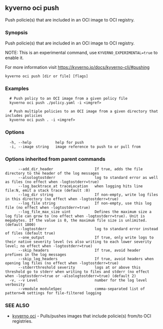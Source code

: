 ## kyverno oci push

Push policie(s) that are included in an OCI image to OCI registry.

### Synopsis

Push policie(s) that are included in an OCI image to OCI registry.

  NOTE: This is an experimental command, use `KYVERNO_EXPERIMENTAL=true` to enable it.

  For more information visit https://kyverno.io/docs/kyverno-cli/#pushing

```
kyverno oci push [dir or file] [flags]
```

### Examples

```
  # Push policy to an OCI image from a given policy file
  kyverno oci push ./policy.yaml -i <imgref>

  # Push multiple policies to an OCI image from a given directory that includes policies
  kyverno oci push . -i <imgref>
```

### Options

```
  -h, --help           help for push
  -i, --image string   image reference to push to or pull from
```

### Options inherited from parent commands

```
      --add_dir_header                   If true, adds the file directory to the header of the log messages
      --alsologtostderr                  log to standard error as well as files (no effect when -logtostderr=true)
      --log_backtrace_at traceLocation   when logging hits line file:N, emit a stack trace (default :0)
      --log_dir string                   If non-empty, write log files in this directory (no effect when -logtostderr=true)
      --log_file string                  If non-empty, use this log file (no effect when -logtostderr=true)
      --log_file_max_size uint           Defines the maximum size a log file can grow to (no effect when -logtostderr=true). Unit is megabytes. If the value is 0, the maximum file size is unlimited. (default 1800)
      --logtostderr                      log to standard error instead of files (default true)
      --one_output                       If true, only write logs to their native severity level (vs also writing to each lower severity level; no effect when -logtostderr=true)
      --skip_headers                     If true, avoid header prefixes in the log messages
      --skip_log_headers                 If true, avoid headers when opening log files (no effect when -logtostderr=true)
      --stderrthreshold severity         logs at or above this threshold go to stderr when writing to files and stderr (no effect when -logtostderr=true or -alsologtostderr=true) (default 2)
  -v, --v Level                          number for the log level verbosity
      --vmodule moduleSpec               comma-separated list of pattern=N settings for file-filtered logging
```

### SEE ALSO

* [kyverno oci](kyverno_oci.md)	 - Pulls/pushes images that include policie(s) from/to OCI registries.

